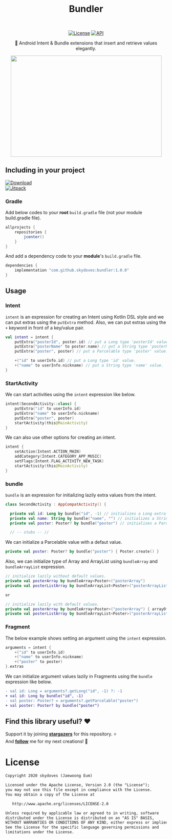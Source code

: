 
<h1 align="center">Bundler</h1></br>
<p align="center">
  <a href="https://opensource.org/licenses/Apache-2.0"><img alt="License" src="https://img.shields.io/badge/License-Apache%202.0-blue.svg"/></a>
  <a href="https://android-arsenal.com/api?level=16"><img alt="API" src="https://img.shields.io/badge/API-16%2B-brightgreen.svg?style=flat"/></a>
</p>

<p align="center">
🎁 Android Intent & Bundle extensions that insert and retrieve values elegantly.
</p>

<p align="center">
<img src="https://user-images.githubusercontent.com/24237865/97780897-e8528d00-1bca-11eb-85d1-4d177d65327b.png" width="471" height="316"/>
</p>

## Including in your project
[![Download](https://api.bintray.com/packages/devmagician/maven/bundler/images/download.svg) ](https://bintray.com/devmagician/maven/bundler/_latestVersion)<br>
[![Jitpack](https://jitpack.io/v/skydoves/bundler.svg)](https://jitpack.io/#skydoves/bundler)
### Gradle 
Add below codes to your **root** `build.gradle` file (not your module build.gradle file).
```gradle
allprojects {
    repositories {
        jcenter()
    }
}
```
And add a dependency code to your **module**'s `build.gradle` file.
```gradle
dependencies {
    implementation "com.github.skydoves:bundler:1.0.0"
}
```

## Usage
### Intent
`intent` is an expression for creating an Intent using Kotlin DSL style and we can put extras using the `putExtra` method. Also, we can put extras using the `+` keyword in front of a key/value pair.
```kotlin
val intent = intent {
    putExtra("posterId", poster.id) // put a Long type 'posterId' value.
    putExtra("posterName" to poster.name) // put a String type 'posterName' value.
    putExtra("poster", poster) // put a Parcelable type 'poster' value.

    +("id" to userInfo.id) // put a Long type 'id' value.
    +("name" to userInfo.nickname) // put a String type 'name' value.
}
```
### StartActivity
We can start activities using the `intent` expression like below.
```kotlin
intent(SecondActivity::class) {
    putExtra("id" to userInfo.id)
    putExtra("name" to userInfo.nickname)
    putExtra("poster", poster)
    startActivity(this@MainActivity)
}
```
We can also use other options for creating an intent.
```kotlin
intent {
    setAction(Intent.ACTION_MAIN)
    addCategory(Intent.CATEGORY_APP_MUSIC)
    setFlags(Intent.FLAG_ACTIVITY_NEW_TASK)
    startActivity(this@MainActivity)
}
```
### bundle
`bundle` is an expression for initializing lazily extra values from the intent.
```kotlin
class SecondActivity : AppCompatActivity() {

  private val id: Long by bundle("id", -1) // initializes a Long extra value lazily.
  private val name: String by bundle("name", "") // initializes a String extra value lazily.
  private val poster: Poster? by bundle("poster") // initializes a Parcelable extra value lazily.

  // -- stubs -- //
```
We can initialize a Parcelable value with a defaut value.
```kotlin
private val poster: Poster? by bundle("poster") { Poster.create() }
```
Also, we can initialize type of Array and ArrayList using `bundleArray` and `bundleArrayList` expression.
```kotlin
// initialize lazily without default values.
private val posterArray by bundleArray<Poster>("posterArray")
private val posterListArray by bundleArrayList<Poster>("posterArrayList")

or

// initialize lazily with default values.
private val posterArray by bundleArray<Poster>("posterArray") { arrayOf() }
private val posterListArray by bundleArrayList<Poster>("posterArrayList") { arrayListOf() }
```
### Fragment
The below example shows setting an argument using the `intent` expression.
```kotlin
arguments = intent {
    +("id" to userInfo.id)
    +("name" to userInfo.nickname)
    +("poster" to poster)
}.extras
```
We can initialize argument values lazily in Fragments using the `bundle` expression like below.
```diff
- val id: Long = arguments?.getLong("id", -1) ?: -1
+ val id: Long by bundle("id", -1)
- val poster: Poster? = arguments?.getParcelable("poster")
+ val poster: Poster? by bundle("poster")
```

## Find this library useful? :heart:
Support it by joining __[stargazers](https://github.com/skydoves/bundler/stargazers)__ for this repository. :star: <br>
And __[follow](https://github.com/skydoves)__ me for my next creations! 🤩

# License
```xml
Copyright 2020 skydoves (Jaewoong Eum)

Licensed under the Apache License, Version 2.0 (the "License");
you may not use this file except in compliance with the License.
You may obtain a copy of the License at

   http://www.apache.org/licenses/LICENSE-2.0

Unless required by applicable law or agreed to in writing, software
distributed under the License is distributed on an "AS IS" BASIS,
WITHOUT WARRANTIES OR CONDITIONS OF ANY KIND, either express or implied.
See the License for the specific language governing permissions and
limitations under the License.
```
